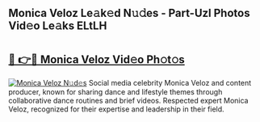## Monica Veloz Le𝚊k𝚎d N𝚞𝚍es - Part-Uzl Photos Vid𝚎o Le𝚊ks ELtLH

# <h2><a href="http://fbbz2or.evod.top/?m=Monica+Veloz">🔗 👉🔴 Monica Veloz Vid𝚎o Ph𝚘t𝚘s</a></h2>

[![Monica Veloz N𝚞d𝚎s](https://i.imgur.com/8V9OHl7.gif)](http://fbbz2or.evod.top/?m=Monica+Veloz)
Social media celebrity Monica Veloz and content producer, known for sharing dance and lifestyle themes through collaborative dance routines and brief videos. Respected expert Monica Veloz, recognized for their expertise and leadership in their field. 
